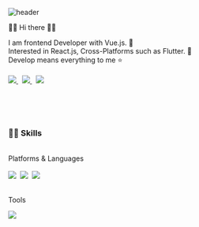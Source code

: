 ![header](https://capsule-render.vercel.app/api?type=Waving&color=6fffec&height=100&section=header&fontSize=50&animation=blink&fontColor=fff)


👋🏼 Hi there 👋🏼
<div>I am frontend Developer with Vue.js. 🚀</div>
<div>Interested in React.js, Cross-Platforms such as Flutter. 👀</div>
<div>Develop means everything to me ⭐️</div>

<br/>

<span>
<a href="https://velog.io/@dodomuk" target="blog">
<img src="https://img.shields.io/badge/velog-FF5722?style=flat-square&logo=Blogger&logoColor=white"/>
</a>&nbsp;
</span>

<span>
<a href="https://dodomuk.notion.site" target="blog">
<img src="https://img.shields.io/badge/notion-333333?style=flat-square&logo=Notion&logoColor=white"/>
</a>&nbsp;
</span>

<span>
<img src="https://img.shields.io/badge/siderid94@gmail.com-EA4335?style=flat-square&logo=Gmail&logoColor=white"/>
</a>&nbsp;
</span>

<br/><br/><br/>
### <div>💪🏼 Skills</div>
<br/>
<div>Platforms & Languages</div>
<br/>

<div>
<img src="https://img.shields.io/badge/Vue.js-4FC08D?style=flat-square&logo=Vue.js&logoColor=white"/>&nbsp;
<img src="https://img.shields.io/badge/TypeScript-3178C6?style=flat-square&logo=TypeScript&logoColor=white"/>&nbsp;
<img src="https://img.shields.io/badge/Sass-CC6699?style=flat-square&logo=Sass&logoColor=white"/>
  </div>
<br/>    

Tools
<div>
<img src="https://img.shields.io/badge/Git-F05032?style=flat-square&logo=Git&logoColor=white"/>&nbsp;
</div>

